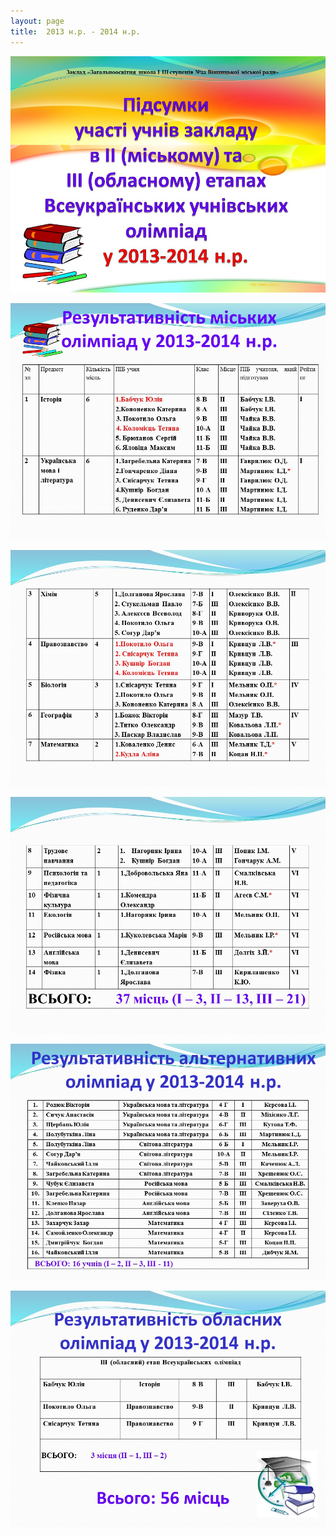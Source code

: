 ```yaml
---
layout: page
title:  2013 н.р. - 2014 н.р.
---
```

![](/assets/tiger-1429534258.jpg)

![](/assets/tiger-1429534280.jpg)

![](/assets/tiger-1429534308.jpg)

![](/assets/tiger-1429534329.jpg)

![](/assets/tiger-1429534354.jpg)

![](/assets/tiger-1429534376.jpg)
